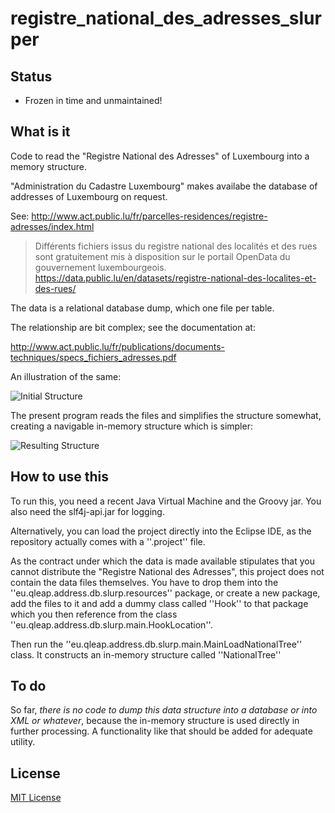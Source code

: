 # registre_national_des_adresses_slurper

## Status

- Frozen in time and unmaintained!

## What is it

Code to read the "Registre National des Adresses" of Luxembourg into a memory structure.

"Administration du Cadastre Luxembourg" makes availabe the database of addresses of Luxembourg on request.

See: http://www.act.public.lu/fr/parcelles-residences/registre-adresses/index.html

> Différents fichiers issus du registre national des localités et des rues sont gratuitement
> mis à disposition sur le portail OpenData du gouvernement luxembourgeois.
> https://data.public.lu/en/datasets/registre-national-des-localites-et-des-rues/

The data is a relational database dump, which one file per table.

The relationship are bit complex; see the documentation at:

http://www.act.public.lu/fr/publications/documents-techniques/specs_fichiers_adresses.pdf

An illustration of the same:

![Initial Structure](https://raw.github.com/dtonhofer/registre_national_des_adresses_slurper/master/images/Structure_BDD.png "Initial Structure")

The present program reads the files and simplifies the structure somewhat, creating a navigable in-memory structure which is simpler:

![Resulting Structure](https://raw.github.com/dtonhofer/registre_national_des_adresses_slurper/master/images/Structure_Result.png "Resulting Structure")

## How to use this

To run this, you need a recent Java Virtual Machine and the Groovy jar. You also need the slf4j-api.jar for logging.

Alternatively, you can load the project directly into the Eclipse IDE, as the repository actually comes with a ''.project'' file.

As the contract under which the data is made available stipulates that you cannot distribute the "Registre National des Adresses", this project does not contain the data files themselves. You have to drop them into the ''eu.qleap.address.db.slurp.resources'' package, or create a new package, add the files to it and add a dummy class called ''Hook'' to that package which you then reference from the class ''eu.qleap.address.db.slurp.main.HookLocation''.

Then run the ''eu.qleap.address.db.slurp.main.MainLoadNationalTree'' class. It constructs an in-memory structure called ''NationalTree'' 

## To do

So far, *there is no code to dump this data structure into a database or into XML or whatever*, because the in-memory structure is used directly in further processing. A functionality like that should be added for adequate utility.

## License 

[MIT License](https://opensource.org/licenses/MIT)

